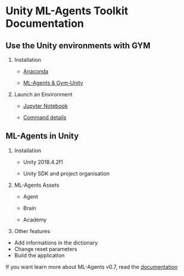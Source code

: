 # Unity ML-Agents Toolkit Documentation

## Use the Unity environments with GYM

1. Installation

   * [Anaconda](Anaconda_Install.md)

   * [ML-Agents & Gym-Unity](ML-Agents_Install.md)

2. Launch an Environment

   * [Jupyter Notebook](Jupyter_Notebook.md)

   * [Command details](Command_Details.md)



## ML-Agents in Unity

1. Installation

   * Unity 2018.4.2f1

   * Unity SDK and project organisation

2. ML-Agents Assets

   * Agent

   * Brain

   * Academy

3. Other features

- Add informations in the dictionary
- Change reset parameters
- Build the application



If you want learn more about ML-Agents v0.7, read the [documentation](ML-Agents_documentation/README.md)

